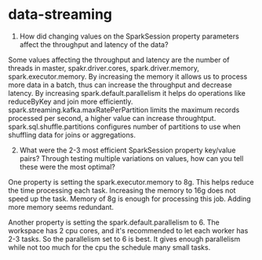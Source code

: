 # data-streaming
1. How did changing values on the SparkSession property parameters affect the throughput and latency of the data?

Some values affecting the throughput and latency are the number of threads in master, spakr.driver.cores, spark.driver.memory, spark.executor.memory. By increasing the memory it allows us to process more data in a batch, thus can increase the throughput and decrease latency. By increasing spark.default.parallelism it helps do operations like reduceByKey and join more efficiently. spark.streaming.kafka.maxRatePerPartition limits the maximum records processed per second, a higher value can increase throughtput. spark.sql.shuffle.partitions configures number of partitions to use when shuffling data for joins or aggregations.

2. What were the 2-3 most efficient SparkSession property key/value pairs? Through testing multiple variations on values, how can you tell these were the most optimal?

One property is setting the spark.executor.memory to 8g. This helps reduce the time processing each task. Increasing the memory to 16g does not speed up the task. Memory of 8g is enough for processing this job. Adding more memory seems redundant. 

Another property is setting the spark.default.parallelism to 6. The workspace has 2 cpu cores, and it's recommended to let each worker has 2-3 tasks. So the parallelism set to 6 is best. It gives enough parallelism while not too much for the cpu the schedule many small tasks.